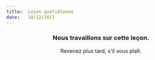 ```yaml
---
title:  Leçon quotidienne
date:   10/12/2017
---
```


### <center>Nous travaillons sur cette leçon.</center>
<center>Revenez plus tard, s'il vous plaît.</center>